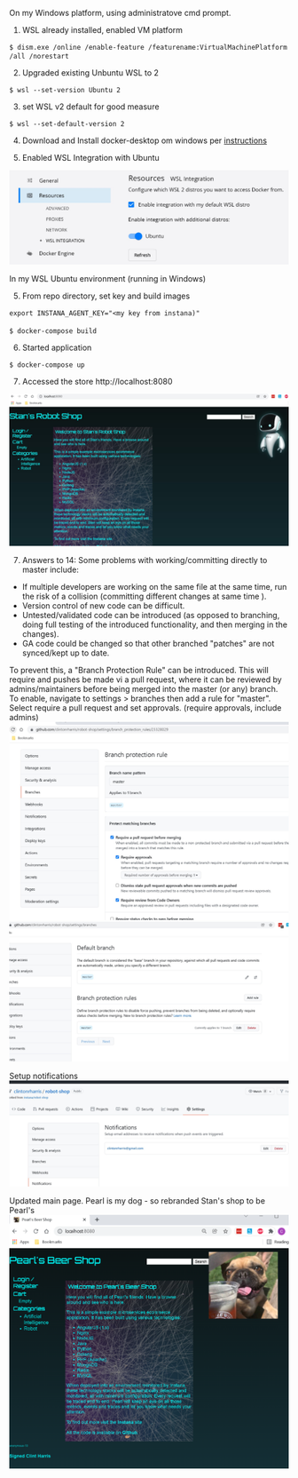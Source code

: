 On my Windows platform, using administratove cmd prompt.

1. WSL already installed, enabled VM platform 
```shell
$ dism.exe /online /enable-feature /featurename:VirtualMachinePlatform /all /norestart
```

2. Upgraded existing Unbuntu WSL to 2
```shell
$ wsl --set-version Ubuntu 2
```

3. set WSL v2 default for good measure

```shell
$ wsl --set-default-version 2

```

4. Download and Install docker-desktop om windows per [instructions](https://docs.docker.com/desktop/windows/install/)


5. Enabled WSL Integration with Ubuntu

![alt text](Images/WSL.jpg "Enable WSL")

In my WSL Ubuntu environment (running in Windows)

5. From repo directory, set key and build images

```shell
export INSTANA_AGENT_KEY="<my key from instana)"

$ docker-compose build

```

6. Started application
```shell
$ docker-compose up

```

7. Accessed the store http://localhost:8080

![alt text](Images/home.jpg "The home page")

7. Answers to 14: Some problems with working/committing directly to master include:
- If multiple developers are working on the same file at the same time, run the risk of a collision (committing different changes at same time ). 
-	Version control of new code can be difficult. 
-	Untested/validated code can be introduced (as opposed to branching, doing full testing of the introduced functionality, and then merging in the changes).
-	GA code could be changed so that other branched "patches" are not synced/kept up to date.

To prevent this, a "Branch Protection Rule" can be introduced. This will require and pushes be made vi a pull request, where it can be reviewed by admins/maintainers before being merged into the master (or any) branch.
To enable, navigate to settings > branches then add a rule for "master". 
Select require a pull request and set approvals. (require approvals, include admins)
![alt text](Images/branch.jpg "Branch Protection Edit")
![alt text](Images/branch2.jpg "Branch Protection Added")

Setup notifications
![alt text](Images/notification.jpg "Notifications")


Updated main page. Pearl is my dog - so rebranded Stan's shop to be Pearl's
![alt text](Images/Pearl_Shop.png "Pearl's Beer Shop")
